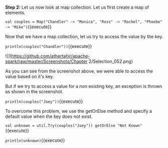**Step 2:** Let us now look at map collection. Let us first create a map of elements.

`val couples = Map("Chandler" -> "Monica", "Ross" -> "Rachel", "Phoebe" -> "Mike")`{{execute}} 

Now that we have a map collection, let us try to access the value by the key.

`println(couples("Chandler"))`{{execute}} 

![](https://github.com/athertahir/apache-spark/raw/master/Screenshots/Chapter 2/Selection_052.png) 

As you can see from the screenshot above, we were able to access the value based on it's key.

But if we try to access a value for a non existing key, an exception is thrown as shown in the screenshot. 

`println(couples("Joey"))`{{execute}} 

 

To overcome this problem, we use the getOrElse method and specify a default value when the key does not exist.

`val unknown = util.Try(couples("Joey")) getOrElse "Not Known"`{{execute}} 

`println(unknown)`{{execute}} 